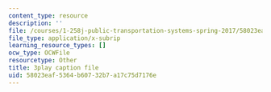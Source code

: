```yaml
---
content_type: resource
description: ''
file: /courses/1-258j-public-transportation-systems-spring-2017/58023eaf5364b60732b7a17c75d7176e_FTwuE36SUA.srt
file_type: application/x-subrip
learning_resource_types: []
ocw_type: OCWFile
resourcetype: Other
title: 3play caption file
uid: 58023eaf-5364-b607-32b7-a17c75d7176e
---
```

